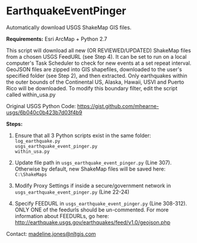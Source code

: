 # EarthquakeEventPinger
Automatically download USGS ShakeMap GIS files.

**Requirements:** 
Esri ArcMap + Python 2.7

This script will download all new (OR REVIEWED/UPDATED) ShakeMap files from a chosen USGS FeedURL (see Step 4).
It can be set to run on a local computer's Task Scheduler to check for new events at a set repeat interval.
GeoJSON files are zipped into GIS shapefiles, downloaded to the user's specified folder (see Step 2), and then extracted.
Only earthquakes within the outer bounds of the Continental US, Alaska, Hawaii, USVI and Puerto Rico will be downloaded.
To modify this boundary filter, edit the script called within_usa.py

Original USGS Python Code: https://gist.github.com/mhearne-usgs/6b040c0b423b7d03f4b9

**Steps:**
1. Ensure that all 3 Python scripts exist in the same folder:
    `log_earthquake.py`  
    `usgs_earthquake_event_pinger.py`  
    `within_usa.py`  

2. Update file path in `usgs_earthquake_event_pinger.py` (Line 307). Otherwise by default, new ShakeMap files will be saved here:
   `C:\ShakeMaps`

3. Modify Proxy Settings if inside a secure/government network in `usgs_earthquake_event_pinger.py` (Line 22-24)

4. Specify FEEDURL in `usgs_earthquake_event_pinger.py` (Line 308-312). ONLY ONE of the feedurls should be un-commented.
    For more information about FEEDURLs, go here: http://earthquake.usgs.gov/earthquakes/feed/v1.0/geojson.php
    
Contact:
madeline.jones@nltgis.com